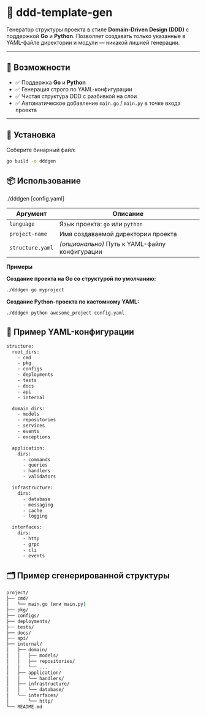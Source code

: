 # 🧱 ddd-template-gen

Генератор структуры проекта в стиле **Domain-Driven Design (DDD)** с поддержкой **Go** и **Python**. Позволяет создавать только указанные в YAML-файле директории и модули — никакой лишней генерации.

---

## 🚀 Возможности

- ✅ Поддержка **Go** и **Python**
- ✅ Генерация строго по YAML-конфигурации
- ✅ Чистая структура DDD с разбивкой на слои
- ✅ Автоматическое добавление `main.go` / `main.py` в точке входа проекта

---

## 🔧 Установка

Соберите бинарный файл:

```bash
go build -o dddgen
```

## 📦 Использование

./dddgen <language> <project-name> [config.yaml]

| Аргумент         | Описание                                       |
| ---------------- | ---------------------------------------------- |
| `language`       | Язык проекта: `go` или `python`                |
| `project-name`   | Имя создаваемой директории проекта             |
| `structure.yaml` | *(опционально)* Путь к YAML-файлу конфигурации |


**Примеры**

**Создание проекта на Go со структурой по умолчанию:**

```bash
./dddgen go myproject
```

**Создание Python-проекта по кастомному YAML:**
```bash
./dddgen python awesome_project config.yaml
```

## 🧾 Пример YAML-конфигурации

```bash 
structure:
  root_dirs:
    - cmd
    - pkg
    - configs
    - deployments
    - tests
    - docs
    - api
    - internal

  domain_dirs:
    - models
    - repositories
    - services
    - events
    - exceptions

  application:
    dirs:
      - commands
      - queries
      - handlers
      - validators

  infrastructure:
    dirs:
      - database
      - messaging
      - cache
      - logging

  interfaces:
    dirs:
      - http
      - grpc
      - cli
      - events
```

## 🗂 Пример сгенерированной структуры

```bash 
project/
├── cmd/
│   └── main.go (или main.py)
├── pkg/
├── configs/
├── deployments/
├── tests/
├── docs/
├── api/
├── internal/
│   ├── domain/
│   │   ├── models/
│   │   ├── repositories/
│   │   └── ...
│   ├── application/
│   │   └── handlers/
│   ├── infrastructure/
│   │   └── database/
│   └── interfaces/
│       └── http/
└── README.md
```